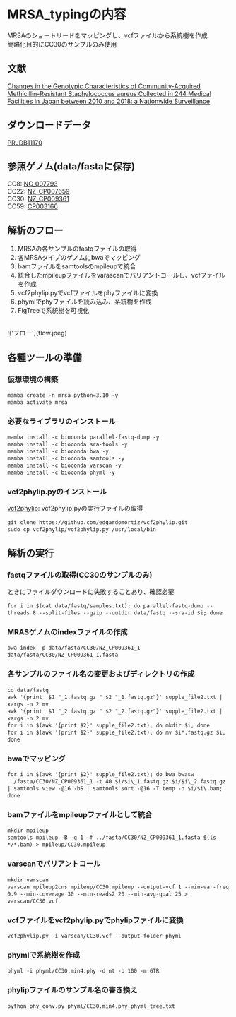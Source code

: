 # MRSA_typingの内容
MRSAのショートリードをマッピングし、vcfファイルから系統樹を作成<br>
簡略化目的にCC30のサンプルのみ使用

## 文献
[Changes in the Genotypic Characteristics of Community-Acquired Methicillin-Resistant Staphylococcus aureus Collected in 244 Medical Facilities in Japan between 2010 and 2018: a Nationwide Surveillance](https://journals.asm.org/doi/epub/10.1128/spectrum.02272-21)

## ダウンロードデータ
[PRJDB11170](https://www.ncbi.nlm.nih.gov/Traces/study/?acc=DRP008386&o=acc_s%3Aa)

## 参照ゲノム(data/fastaに保存)
CC8: [NC_007793](https://www.ncbi.nlm.nih.gov/nuccore/NC_007793)<br>
CC22: [NZ_CP007659](https://www.ncbi.nlm.nih.gov/nuccore/NZ_CP007659)<br>
CC30: [NZ_CP009361](https://www.ncbi.nlm.nih.gov/nuccore/NZ_CP009361)<br>
CC59: [CP003166](https://www.ncbi.nlm.nih.gov/nuccore/CP003166)

## 解析のフロー
1. MRSAの各サンプルのfastqファイルの取得
2. 各MRSAタイプのゲノムにbwaでマッピング
3. bamファイルをsamtoolsのmpileupで統合
4. 統合したmpileupファイルをvarascanでバリアントコールし、vcfファイルを作成
5. vcf2phylip.pyでvcfファイルをphyファイルに変換
6. phymlでphyファイルを読み込み、系統樹を作成
7. FigTreeで系統樹を可視化
<br>
!['フロー'](flow.jpeg)

## 各種ツールの準備
### 仮想環境の構築
```
mamba create -n mrsa python=3.10 -y
mamba activate mrsa
```
### 必要なライブラリのインストール
```
mamba install -c bioconda parallel-fastq-dump -y
mamba install -c bioconda sra-tools -y
mamba install -c bioconda bwa -y
mamba install -c bioconda samtools -y
mamba install -c bioconda varscan -y
mamba install -c bioconda phyml -y
```
### vcf2phylip.pyのインストール
[vcf2phylip](https://github.com/edgardomortiz/vcf2phylip): vcf2phylip.pyの実行ファイルの取得
```
git clone https://github.com/edgardomortiz/vcf2phylip.git
sudo cp vcf2phylip/vcf2phylip.py /usr/local/bin
```
## 解析の実行
### fastqファイルの取得(CC30のサンプルのみ)
ときにファイルダウンロードに失敗することあり、確認必要
```
for i in $(cat data/fastq/samples.txt); do parallel-fastq-dump --threads 8 --split-files --gzip --outdir data/fastq --sra-id $i; done
```
### MRASゲノムのindexファイルの作成
```
bwa index -p data/fasta/CC30/NZ_CP009361_1 data/fasta/CC30/NZ_CP009361_1.fasta
```

### 各サンプルのファイル名の変更およびディレクトリの作成
```
cd data/fastq
awk '{print  $1 "_1.fastq.gz " $2 "_1.fastq.gz"}' supple_file2.txt | xargs -n 2 mv
awk '{print  $1 "_2.fastq.gz " $2 "_2.fastq.gz"}' supple_file2.txt | xargs -n 2 mv
for i in $(awk '{print $2}' supple_file2.txt); do mkdir $i; done
for i in $(awk '{print $2}' supple_file2.txt); do mv $i*.fastq.gz $i; done
```
### bwaでマッピング
```
for i in $(awk '{print $2}' supple_file2.txt); do bwa bwasw ../fasta/CC30/NZ_CP009361_1 -t 40 $i/$i\_1.fastq.gz $i/$i\_2.fastq.gz | samtools view -@16 -bS | samtools sort -@16 -T temp -o $i/$i\.bam; done
```
### bamファイルをmpileupファイルとして統合
```
mkdir mpileup
samtools mpileup -B -q 1 -f ../fasta/CC30/NZ_CP009361_1.fasta $(ls */*.bam) > mpileup/CC30.mpileup
```
### varscanでバリアントコール
```
mkdir varscan
varscan mpileup2cns mpileup/CC30.mpileup --output-vcf 1 --min-var-freq 0.9 --min-coverage 30 --min-reads2 20 --min-avg-qual 25 > varscan/CC30.vcf
```
### vcfファイルをvcf2phylip.pyでphylipファイルに変換
```
vcf2phylip.py -i varscan/CC30.vcf --output-folder phyml
```
### phymlで系統樹を作成
```
phyml -i phyml/CC30.min4.phy -d nt -b 100 -m GTR
```
### phylipファイルのサンプル名の書き換え
```
python phy_conv.py phyml/CC30.min4.phy_phyml_tree.txt
```